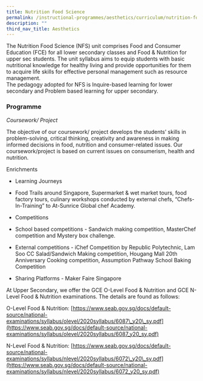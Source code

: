 ```yaml
---
title: Nutrition Food Science
permalink: /instructional-programmes/aesthetics/curriculum/nutrition-food-science/
description: ""
third_nav_title: Aesthetics
---
```

The Nutrition Food Science (NFS) unit comprises Food and Consumer Education (FCE) for all lower secondary classes and Food & Nutrition for upper sec students. The unit syllabus aims to equip students with basic nutritional knowledge for healthy living and provide opportunities for them to acquire life skills for effective personal management such as resource management.  
The pedagogy adopted for NFS is Inquire-based learning for lower secondary and Problem based learning for upper secondary.  

  

### Programme

_Coursework/ Project_

The objective of our coursework/ project develops the students’ skills in problem-solving, critical thinking, creativity and awareness in making informed decisions in food, nutrition and consumer-related issues. Our coursework/project is based on current issues on consumerism, health and nutrition.

  

Enrichments

*   Learning Journeys

*   Food Trails around Singapore, Supermarket & wet market tours, food factory tours, culinary workshops conducted by external chefs, “Chefs-In-Training” to At-Sunrice Global chef Academy.

*   Competitions

*   School based competitions - Sandwich making competition, MasterChef competition and Mystery box challenge.
*   External competitions - iChef Competition by Republic Polytechnic, Lam Soo CC Salad/Sandwich Making competition, Hougang Mall 20th Anniversary Cooking competition, Assumption Pathway School Baking Competition

*   Sharing Platforms - Maker Faire Singapore  
    

At Upper Secondary, we offer the GCE O-Level Food & Nutrition and GCE N-Level Food & Nutrition examinations. The details are found as follows:  

  

O-Level Food & Nutrition: [https://www.seab.gov.sg/docs/default-source/national-examinations/syllabus/olevel/2020syllabus/6087\_y20\_sy.pdf](https://www.seab.gov.sg/docs/default-source/national-examinations/syllabus/olevel/2020syllabus/6087_y20_sy.pdf)

  

N-Level Food & Nutrition: [https://www.seab.gov.sg/docs/default-source/national-examinations/syllabus/nlevel/2020syllabus/6072\_y20\_sy.pdf](https://www.seab.gov.sg/docs/default-source/national-examinations/syllabus/nlevel/2020syllabus/6072_y20_sy.pdf)